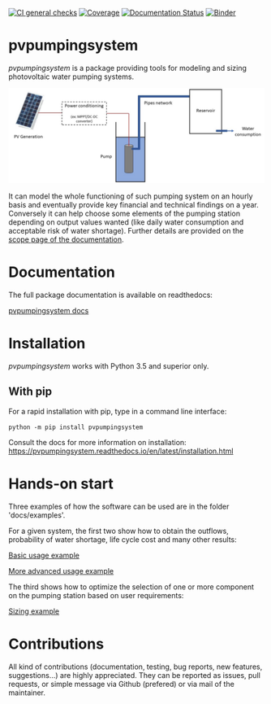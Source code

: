 [![CI general checks](https://github.com/tylunel/pvpumpingsystem/workflows/CI%20general%20checks/badge.svg)](https://github.com/tylunel/pvpumpingsystem/actions)
[![Coverage](https://codecov.io/gh/tylunel/pvpumpingsystem/branch/master/graph/badge.svg)](https://codecov.io/gh/tylunel/pvpumpingsystem)
[![Documentation Status](https://readthedocs.org/projects/pvpumpingsystem/badge/?version=latest)](https://pvpumpingsystem.readthedocs.io/en/latest/?badge=latest)
[![Binder](https://mybinder.org/badge_logo.svg)](https://mybinder.org/v2/gh/tylunel/pvpumpingsystem/master)

# pvpumpingsystem
*pvpumpingsystem* is a package providing tools for modeling and sizing
photovoltaic water pumping systems.

![Schema of a PV pumping system](/docs/images/schema_pvps.jpg)

It can model the whole functioning of such pumping system on an hourly basis
and eventually provide key financial and technical findings on a year.
Conversely it can help choose some elements of the pumping station
depending on output values wanted (like daily water consumption and
acceptable risk of water shortage). Further details are provided on the [scope page of the documentation](https://pvpumpingsystem.readthedocs.io/en/latest/package_overview.html).


# Documentation
The full package documentation is available on readthedocs:

[pvpumpingsystem docs](https://pvpumpingsystem.readthedocs.io/en/latest/?badge=latest)


# Installation
*pvpumpingsystem* works with Python 3.5 and superior only.

## With pip

For a rapid installation with pip, type in a command line interface:
```
python -m pip install pvpumpingsystem
```

Consult the docs for more information on installation:
https://pvpumpingsystem.readthedocs.io/en/latest/installation.html


# Hands-on start

Three examples of how the software can be used are in the folder
'docs/examples'.

For a given system, the first two show how to obtain the outflows,
probability of water shortage, life cycle cost and many other results:

[Basic usage example](https://nbviewer.jupyter.org/github/tylunel/pvpumpingsystem/blob/master/docs/examples/simulation_tunis_basic.ipynb)

[More advanced usage example](https://nbviewer.jupyter.org/github/tylunel/pvpumpingsystem/blob/master/docs/examples/simulation_tunis_advanced.ipynb)

The third shows how to optimize the selection of one or more component
on the pumping station based on user requirements:

[Sizing example](https://nbviewer.jupyter.org/github/tylunel/pvpumpingsystem/blob/master/docs/examples/sizing_example.ipynb)


# Contributions

All kind of contributions (documentation, testing, bug reports,
new features, suggestions...) are highly appreciated.
They can be reported as issues, pull requests, or simple message via
Github (prefered) or via mail of the maintainer.
